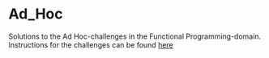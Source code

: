 Ad_Hoc
======
Solutions to the Ad Hoc-challenges in the Functional Programming-domain. Instructions for the challenges can be found [here](https://www.hackerrank.com/domains/fp/misc)